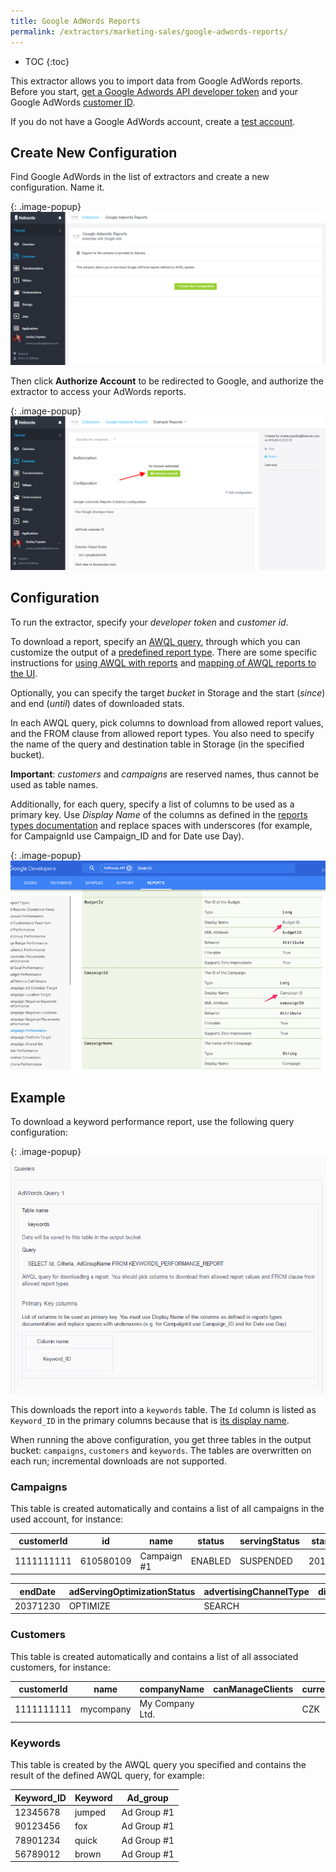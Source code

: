 ```yaml
---
title: Google AdWords Reports
permalink: /extractors/marketing-sales/google-adwords-reports/
---
```


* TOC
{:toc}

This extractor allows you to import data from Google AdWords reports.
Before you start, [get a Google Adwords API developer token](https://developers.google.com/adwords/api/docs/guides/signup#token_review_team_has_approved_my_developer_token) 
and your Google AdWords [customer ID](https://support.google.com/adwords/answer/1704344?hl=en).

If you do not have a Google AdWords account, create a [test account](https://developers.google.com/adwords/api/docs/guides/first-api-call#create_test_accounts).

## Create New Configuration
Find Google AdWords in the list of extractors and create a new configuration. Name it.

{: .image-popup}
![Screenshot - Create configuration](/extractors/marketing-sales/google-adwords-reports/ui_create_config.png)

Then click **Authorize Account** to be redirected to Google, and authorize the extractor to access your AdWords reports.

{: .image-popup}
![Screenshot - Create configuration](/extractors/marketing-sales/google-adwords-reports/ui_authorize_config.png)

## Configuration
To run the extractor, specify your *developer token* and *customer id*. 

To download a report, specify an [AWQL query](https://developers.google.com/adwords/api/docs/guides/awql),
through which you can customize the output of a [predefined report type](https://developers.google.com/adwords/api/docs/appendix/reports). 
There are some specific instructions for 
[using AWQL with reports](https://developers.google.com/adwords/api/docs/guides/awql#using_awql_with_reports) and
[mapping of AWQL reports to the UI](https://developers.google.com/adwords/api/docs/guides/uireports).

Optionally, you can specify the target *bucket* in Storage and the start (*since*) and end (*until*) dates of downloaded stats.

In each AWQL query, pick columns to download from allowed report values, and the FROM clause from allowed report types.
You also need to specify the name of the query and destination table in Storage (in the specified bucket). 

**Important**: *customers* and *campaigns* are reserved names, thus cannot be used as table names.

Additionally, for each query, specify a list of columns to be used as a primary key. 
Use *Display Name* of the columns as defined in the [reports types documentation](https://developers.google.com/adwords/api/docs/appendix/reports) and replace spaces with underscores 
(for example, for CampaignId use Campaign_ID and for Date use Day).

{: .image-popup}
![Screenshot - Report column names](/extractors/marketing-sales/google-adwords-reports/report_types.png)

## Example
To download a keyword performance report, use the following query configuration:

{: .image-popup}
![Screenshot - Query configuration](/extractors/marketing-sales/google-adwords-reports/ui_queries.png)

This downloads the report into a `keywords` table. The `Id` column is listed as `Keyword_ID` in the primary columns 
because that is [its display name](https://developers.google.com/adwords/api/docs/appendix/reports/keywords-performance-report#id).

When running the above configuration, you get three tables in the output bucket:
`campaigns`, `customers` and `keywords`. The tables are overwritten on each run; incremental downloads are not supported.

### Campaigns
This table is created automatically and contains a list of all campaigns in the used account, for instance:

| customerId | id        | name        | status  | servingStatus | startDate |
|------------|-----------|-------------|---------|---------------|-----------|
| 1111111111 | 610580109 | Campaign #1 | ENABLED | SUSPENDED     | 20160614  |

| endDate  | adServingOptimizationStatus | advertisingChannelType | displaySelect |
|----------|-----------------------------|------------------------|---------------|
| 20371230 | OPTIMIZE                    | SEARCH                 |               |

### Customers 
This table is created automatically and contains a list of all associated customers, for instance:

| customerId | name      | companyName     | canManageClients | currencyCode | dateTimeZone  |
|------------|-----------|-----------------|------------------|--------------|---------------|
| 1111111111 | mycompany | My Company Ltd. |                  | CZK          | Europe/Prague |

### Keywords
This table is created by the AWQL query you specified and contains the result of the defined AWQL query, for example:

| Keyword_ID | Keyword | Ad_group    |
|------------|---------|-------------|
| 12345678   | jumped  | Ad Group #1 |
| 90123456   | fox     | Ad Group #1 |
| 78901234   | quick   | Ad Group #1 |
| 56789012   | brown   | Ad Group #1 |

